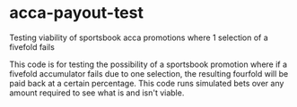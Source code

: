 # acca-payout-test
Testing viability of sportsbook acca promotions where 1 selection of a fivefold fails

This code is for testing the possibility of a sportsbook promotion where if a fivefold accumulator fails due to one selection, the resulting fourfold will be paid back at a certain percentage. This code runs simulated bets over any amount required to see what is and isn't viable.
